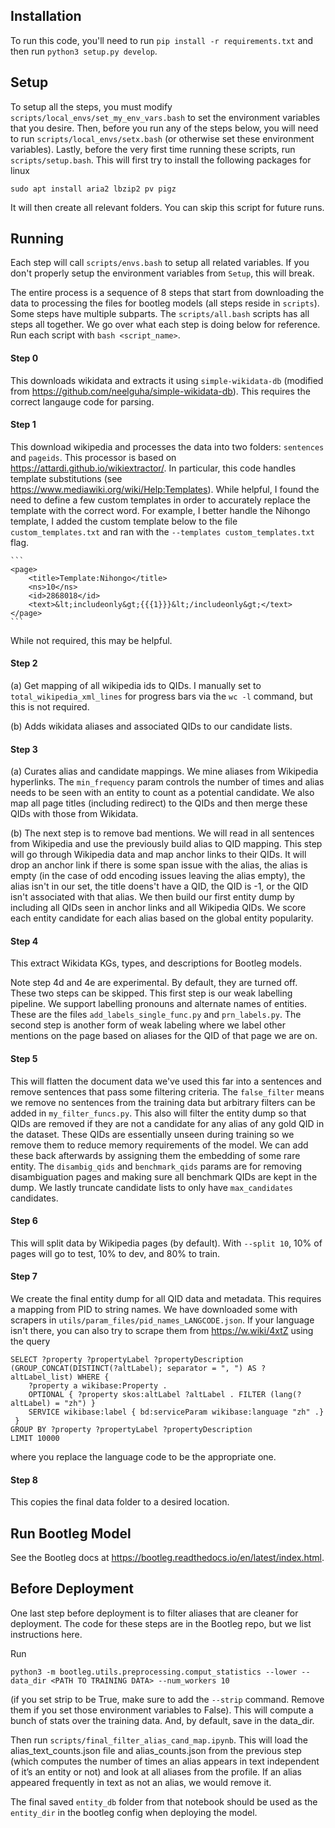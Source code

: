 ## Installation
To run this code, you'll need to run `pip install -r requirements.txt` and then run `python3 setup.py develop`.

## Setup
To setup all the steps, you must modify `scripts/local_envs/set_my_env_vars.bash` to set the environment variables that you desire. Then, before you run any of the steps below, you will need to run `scripts/local_envs/setx.bash` (or otherwise set these environment variables). Lastly, before the very first time running these scripts, run `scripts/setup.bash`. This will first try to install the following packages for linux 
```
sudo apt install aria2 lbzip2 pv pigz
```
It will then create all relevant folders. You can skip this script for future runs.

## Running
Each step will call `scripts/envs.bash` to setup all related variables. If you don't properly setup the environment variables from `Setup`, this will break.

The entire process is a sequence of 8 steps that start from downloading the data to processing the files for bootleg models (all steps reside in `scripts`). Some steps have multiple subparts. The `scripts/all.bash` scripts has all steps all together. We go over what each step is doing below for reference. Run each script with `bash <script_name>`.

#### Step 0
This downloads wikidata and extracts it using `simple-wikidata-db` (modified from https://github.com/neelguha/simple-wikidata-db). This requires the correct langauge code for parsing.

#### Step 1
This download wikipedia and processes the data into two folders: `sentences` and `pageids`. This processor is based on https://attardi.github.io/wikiextractor/. In particular, this code handles template substitutions (see https://www.mediawiki.org/wiki/Help:Templates). While helpful, I found the need to define a few custom templates in order to accurately replace the template with the correct word. For example, I better handle the Nihongo template, I added the custom template below to the file `custom_templates.txt` and ran with the `--templates custom_templates.txt` flag.

    ```
    <page>
        <title>Template:Nihongo</title>
        <ns>10</ns>
        <id>2868018</id>
        <text>&lt;includeonly&gt;{{{1}}}&lt;/includeonly&gt;</text>
    </page>
    ```
While not required, this may be helpful.

#### Step 2
(a) Get mapping of all wikipedia ids to QIDs. I manually set to `total_wikipedia_xml_lines` for progress bars via the `wc -l` command, but this is not required.

(b) Adds wikidata aliases and associated QIDs to our candidate lists.

#### Step 3
(a) Curates alias and candidate mappings. We mine aliases from Wikipedia hyperlinks. The `min_frequency` param controls the number of times and alias needs to be seen with an entity to count as a potential candidate. We also map all page titles (including redirect) to the QIDs and then merge these QIDs with those from Wikidata.

(b) The next step is to remove bad mentions. We will read in all sentences from Wikipedia and use the previously build alias to QID mapping. This step will go through Wikipedia data and map anchor links to their QIDs. It will drop an anchor link if there is some span issue with the alias, the alias is empty (in the case of odd encoding issues leaving the alias empty), the alias isn't in our set, the title doens't have a QID, the QID is -1, or the QID isn't associated with that alias. We then build our first entity dump by including all QIDs seen in anchor links and all Wikipedia QIDs. We score each entity candidate for each alias based on the global entity popularity.  
    
#### Step 4
This extract Wikidata KGs, types, and descriptions for Bootleg models.

Note step 4d and 4e are experimental. By default, they are turned off. These two steps can be skipped. This first step is our weak labelling pipeline. We support labelling pronouns and alternate names of entities. These are the files `add_labels_single_func.py` and `prn_labels.py`. The second step is another form of weak labeling where we label other mentions on the page based on aliases for the QID of that page we are on.

#### Step 5
This will flatten the document data we've used this far into a sentences and remove sentences that pass some filtering criteria. The `false_filter` means we remove no sentences from the training data but arbitrary filters can be added in `my_filter_funcs.py`. This also will filter the entity dump so that QIDs are removed if they are not a candidate for any alias of any gold QID in the dataset. These QIDs are essentially unseen during training so we remove them to reduce memory requirements of the model. We can add these back afterwards by assigning them the embedding of some rare entity. The `disambig_qids` and `benchmark_qids` params are for removing disambiguation pages and making sure all benchmark QIDs are kept in the dump. We lastly truncate candidate lists to only have `max_candidates` candidates.

#### Step 6
This will split data by Wikipedia pages (by default). With `--split 10`, 10% of pages will go to test, 10% to dev, and 80% to train.

#### Step 7
We create the final entity dump for all QID data and metadata. This requires a mapping from PID to string names. We have downloaded some with scrapers in `utils/param_files/pid_names_LANGCODE.json`. If your language isn't there, you can also try to scrape them from https://w.wiki/4xtZ using the query

```
SELECT ?property ?propertyLabel ?propertyDescription (GROUP_CONCAT(DISTINCT(?altLabel); separator = ", ") AS ?altLabel_list) WHERE {
    ?property a wikibase:Property .
    OPTIONAL { ?property skos:altLabel ?altLabel . FILTER (lang(?altLabel) = "zh") }
    SERVICE wikibase:label { bd:serviceParam wikibase:language "zh" .}
 }
GROUP BY ?property ?propertyLabel ?propertyDescription
LIMIT 10000
```
where you replace the language code to be the appropriate one.

#### Step 8
This copies the final data folder to a desired location.

## Run Bootleg Model
See the Bootleg docs at https://bootleg.readthedocs.io/en/latest/index.html.

## Before Deployment
One last step before deployment is to filter aliases that are cleaner for deployment. The code for these steps are in the Bootleg repo, but we list instructions here.

Run
```
python3 -m bootleg.utils.preprocessing.comput_statistics --lower --data_dir <PATH TO TRAINING DATA> --num_workers 10
```
(if you set strip to be True, make sure to add the `--strip` command. Remove them if you set those environment variables to False). This will compute a bunch of stats over the training data. And, by default, save in the data_dir.

Then run `scripts/final_filter_alias_cand_map.ipynb`. This will load the alias_text_counts.json file and alias_counts.json from the previous step (which computes the number of times an alias appears in text independent of it’s an entity or not) and look at all aliases from the profile. If an alias appeared frequently in text as not an alias, we would remove it.

The final saved `entity_db` folder from that notebook should be used as the `entity_dir` in the bootleg config when deploying the model.